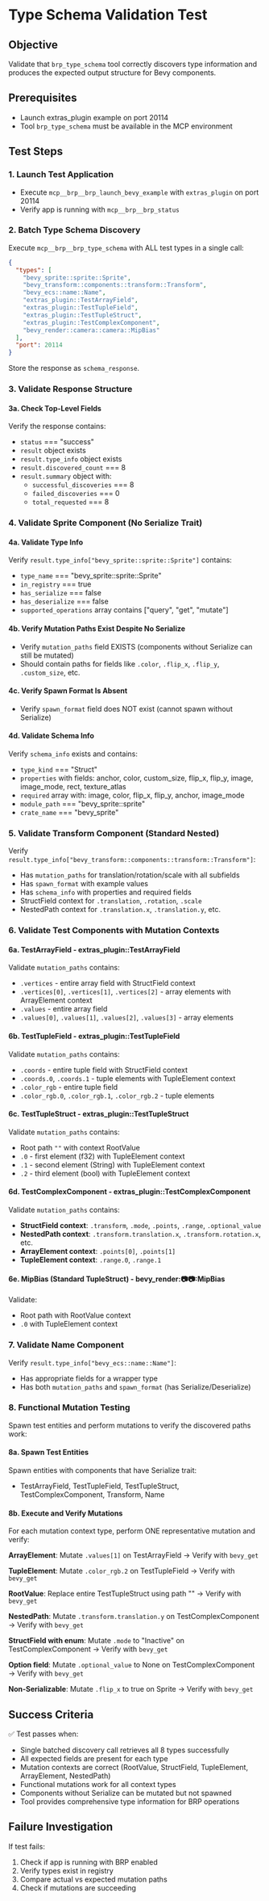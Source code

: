 # Type Schema Validation Test

## Objective
Validate that `brp_type_schema` tool correctly discovers type information and produces the expected output structure for Bevy components.

## Prerequisites
- Launch extras_plugin example on port 20114
- Tool `brp_type_schema` must be available in the MCP environment

## Test Steps

### 1. Launch Test Application
- Execute `mcp__brp__brp_launch_bevy_example` with `extras_plugin` on port 20114
- Verify app is running with `mcp__brp__brp_status`

### 2. Batch Type Schema Discovery

Execute `mcp__brp__brp_type_schema` with ALL test types in a single call:
```json
{
  "types": [
    "bevy_sprite::sprite::Sprite",
    "bevy_transform::components::transform::Transform",
    "bevy_ecs::name::Name",
    "extras_plugin::TestArrayField",
    "extras_plugin::TestTupleField",
    "extras_plugin::TestTupleStruct",
    "extras_plugin::TestComplexComponent",
    "bevy_render::camera::camera::MipBias"
  ],
  "port": 20114
}
```
Store the response as `schema_response`.

### 3. Validate Response Structure

#### 3a. Check Top-Level Fields
Verify the response contains:
- `status` === "success"
- `result` object exists
- `result.type_info` object exists
- `result.discovered_count` === 8
- `result.summary` object with:
  - `successful_discoveries` === 8
  - `failed_discoveries` === 0
  - `total_requested` === 8

### 4. Validate Sprite Component (No Serialize Trait)

#### 4a. Validate Type Info
Verify `result.type_info["bevy_sprite::sprite::Sprite"]` contains:
- `type_name` === "bevy_sprite::sprite::Sprite"
- `in_registry` === true
- `has_serialize` === false
- `has_deserialize` === false
- `supported_operations` array contains ["query", "get", "mutate"]

#### 4b. Verify Mutation Paths Exist Despite No Serialize
- Verify `mutation_paths` field EXISTS (components without Serialize can still be mutated)
- Should contain paths for fields like `.color`, `.flip_x`, `.flip_y`, `.custom_size`, etc.

#### 4c. Verify Spawn Format Is Absent
- Verify `spawn_format` field does NOT exist (cannot spawn without Serialize)

#### 4d. Validate Schema Info
Verify `schema_info` exists and contains:
- `type_kind` === "Struct"
- `properties` with fields: anchor, color, custom_size, flip_x, flip_y, image, image_mode, rect, texture_atlas
- `required` array with: image, color, flip_x, flip_y, anchor, image_mode
- `module_path` === "bevy_sprite::sprite"
- `crate_name` === "bevy_sprite"

### 5. Validate Transform Component (Standard Nested)

Verify `result.type_info["bevy_transform::components::transform::Transform"]`:
- Has `mutation_paths` for translation/rotation/scale with all subfields
- Has `spawn_format` with example values
- Has `schema_info` with properties and required fields
- StructField context for `.translation`, `.rotation`, `.scale`
- NestedPath context for `.translation.x`, `.translation.y`, etc.

### 6. Validate Test Components with Mutation Contexts

#### 6a. TestArrayField - extras_plugin::TestArrayField
Validate `mutation_paths` contains:
- `.vertices` - entire array field with StructField context
- `.vertices[0]`, `.vertices[1]`, `.vertices[2]` - array elements with ArrayElement context
- `.values` - entire array field
- `.values[0]`, `.values[1]`, `.values[2]`, `.values[3]` - array elements

#### 6b. TestTupleField - extras_plugin::TestTupleField  
Validate `mutation_paths` contains:
- `.coords` - entire tuple field with StructField context
- `.coords.0`, `.coords.1` - tuple elements with TupleElement context
- `.color_rgb` - entire tuple field
- `.color_rgb.0`, `.color_rgb.1`, `.color_rgb.2` - tuple elements

#### 6c. TestTupleStruct - extras_plugin::TestTupleStruct
Validate `mutation_paths` contains:
- Root path `""` with context RootValue
- `.0` - first element (f32) with TupleElement context
- `.1` - second element (String) with TupleElement context  
- `.2` - third element (bool) with TupleElement context

#### 6d. TestComplexComponent - extras_plugin::TestComplexComponent
Validate `mutation_paths` contains:
- **StructField context**: `.transform`, `.mode`, `.points`, `.range`, `.optional_value`
- **NestedPath context**: `.transform.translation.x`, `.transform.rotation.x`, etc.
- **ArrayElement context**: `.points[0]`, `.points[1]`
- **TupleElement context**: `.range.0`, `.range.1`

#### 6e. MipBias (Standard TupleStruct) - bevy_render::camera::camera::MipBias
Validate:
- Root path with RootValue context
- `.0` with TupleElement context

### 7. Validate Name Component
Verify `result.type_info["bevy_ecs::name::Name"]`:
- Has appropriate fields for a wrapper type
- Has both `mutation_paths` and `spawn_format` (has Serialize/Deserialize)

### 8. Functional Mutation Testing

Spawn test entities and perform mutations to verify the discovered paths work:

#### 8a. Spawn Test Entities
Spawn entities with components that have Serialize trait:
- TestArrayField, TestTupleField, TestTupleStruct, TestComplexComponent, Transform, Name

#### 8b. Execute and Verify Mutations
For each mutation context type, perform ONE representative mutation and verify:

**ArrayElement**: Mutate `.values[1]` on TestArrayField → Verify with `bevy_get`

**TupleElement**: Mutate `.color_rgb.2` on TestTupleField → Verify with `bevy_get`

**RootValue**: Replace entire TestTupleStruct using path "" → Verify with `bevy_get`

**NestedPath**: Mutate `.transform.translation.y` on TestComplexComponent → Verify with `bevy_get`

**StructField with enum**: Mutate `.mode` to "Inactive" on TestComplexComponent → Verify with `bevy_get`

**Option field**: Mutate `.optional_value` to None on TestComplexComponent → Verify with `bevy_get`

**Non-Serializable**: Mutate `.flip_x` to true on Sprite → Verify with `bevy_get`


## Success Criteria

✅ Test passes when:
- Single batched discovery call retrieves all 8 types successfully
- All expected fields are present for each type
- Mutation contexts are correct (RootValue, StructField, TupleElement, ArrayElement, NestedPath)
- Functional mutations work for all context types
- Components without Serialize can be mutated but not spawned
- Tool provides comprehensive type information for BRP operations

## Failure Investigation

If test fails:
1. Check if app is running with BRP enabled
2. Verify types exist in registry
3. Compare actual vs expected mutation paths
4. Check if mutations are succeeding
